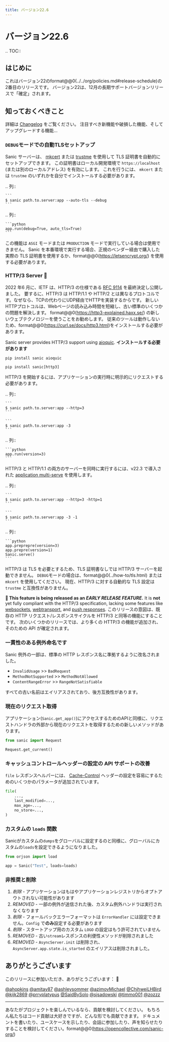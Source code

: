 ```yaml
---
title: バージョン22.6
---
```


# バージョン22.6

.. TOC::

## はじめに

これはバージョン22のformat@@0(../../org/policies.md#release-schedule)の2番目のリリースです。 バージョン22は、12月の長期サポートバージョンリリースで「確定」されます。

## 知っておくべきこと

詳細は [Changelog](https://sanic.readthedocs.io/en/stable/sanic/changelog.html) をご覧ください。 注目すべき新機能や破損した機能、そしてアップグレードする機能...

### `DEBUG`モードでの自動TLSセットアップ

Sanic サーバーは、 [mkcert](https://github.com/FiloSottile/mkcert) または [trustme](https://github.com/python-trio/trustme) を使用して TLS 証明書を自動的にセットアップできます。 この証明書はローカル開発環境で `https://localhost` (または別のローカルアドレス) を有効にします。 これを行うには、 `mkcert` または `trustme` のいずれかを自分でインストールする必要があります。

.. 列::

````
```
$ sanic path.to.server:app --auto-tls --debug
```
````

.. 列::

````
```python
app.run(debug=True, auto_tls=True)
```
````

この機能は `ASGI` モードまたは `PRODUCTION` モードで実行している場合は使用できません。 Sanic を本番環境で実行する場合、正規のベンダー経由で購入した実際の TLS 証明書を使用するか、format@@0(https://letsencrypt.org/) を使用する必要があります。

### HTTP/3 Server 🚀

2022 年6 月に、IETF は、HTTP/3 の仕様である [RFC 9114](https://www.rfc-editor.org/rfc/rfc91114.html) を最終決定し公開しました。 要するに、HTTP/3 は HTTP/1.1 や HTTP/2 とは異なるプロトコルです。なぜなら、TCPの代わりにUDP経由でHTTPを実装するからです。 新しいHTTPプロトコルは、Webページの読み込み時間を短縮し、古い標準のいくつかの問題を解決します。 format@@0(https://http3-explained.haxx.se/) の新しいウェブテクノロジーを使うことをお勧めします。 従来のツールは動作しないため、format@@0(https://curl.se/docs/http3.html)をインストールする必要があります。

Sanic server provides HTTP/3 support using [aioquic](https://github.com/aiortc/aioquic). **インストールする必要があります**

```
pip install sanic aioquic
```

```
pip install sanic[http3]
```

HTTP/3 を開始するには、アプリケーションの実行時に明示的にリクエストする必要があります。

.. 列::

````
```
$ sanic path.to.server:app --http=3
```

```
$ sanic path.to.server:app -3
```
````

.. 列::

````
```python
app.run(version=3)
```
````

HTTP/3 と HTTP/1.1 の両方のサーバーを同時に実行するには、v22.3 で導入された [application multi-serve](./v22.3.html#application-multi-serve) を使用します。

.. 列::

````
```
$ sanic path.to.server:app --http=3 -http=1
```

```
$ sanic path.to.server:app -3 -1
```
````

.. 列::

````
```python
app.preprepre(version=3)
app.prepre(version=1)
Sanic.serve()
```
````

HTTP/3 は TLS を必要とするため、TLS 証明書なしでは HTTP/3 サーバーを起動できません。 `DEBUG`モードの場合は、format@@0(../how-to/tls.html) または `mkcert` を使用してください。 現在、HTTP/3 に対する自動的な TLS 設定は `trustme` と互換性がありません。

**👶 This feature is being released as an _EARLY RELEASE FEATURE_.** It is **not** yet fully compliant with the HTTP/3 specification, lacking some features like [websockets](https://websockets.spec.whatwg.org/), [webtransport](https://w3c.github.io/webtransport/), and [push responses](https://http3-explained.haxx.se/en/h3/h3-push). このリリースの意図は、既存の HTTP リクエスト/レスポンスサイクルを HTTP/3 と同等の機能にすることです。 次のいくつかのリリースでは、より多くの HTTP/3 の機能が追加され、そのための API が確定されます。

### 一貫性のある例外命名です

Sanic 例外の一部は、標準の HTTP レスポンス名に準拠するように改名されました。

- `InvalidUsage` >> `BadRequest`
- `MethodNotSupported` >> `MethodNotAllowed`
- `ContentRangeError` >> `RangeNotSatisfiable`

すべての古い名前はエイリアスされており、後方互換性があります。

### 現在のリクエスト取得

アプリケーション(`Sanic.get_app()`)にアクセスするためのAPIと同様に、リクエストハンドラの外部から現在のリクエストを取得するための新しいメソッドがあります。

```python
from sanic import Request

Request.get_current()
```

### キャッシュコントロールヘッダーの設定の API サポートの改善

`file` レスポンスヘルパーには、 [Cache-Control](https://developer.mozilla.org/en-US/docs/Web/HTTP/Headers/Cache-Control) ヘッダーの設定を容易にするためのいくつかのパラメータが追加されています。

```python
file(
    ...,
    last_modified=...,
    max_age=...,
    no_store=...,
)
```

### カスタムの `loads` 関数

Sanicがカスタムの`dumps`をグローバルに設定するのと同様に、グローバルにカスタムの`loads`を設定できるようになりました。

```python
from orjson import load

app = Sanic("Test", loads=loads)
```

### 非推奨と削除

1. _削除_ - アプリケーションはもはやアプリケーションレジストリからオプトアウトされない可能性があります
2. _REMOVED_ - 一部の例外が送信された後、カスタム例外ハンドラは実行されなくなります
3. _削除_ - フォールバックエラーフォーマットは `ErrorHandler` には設定できません。`Config` で**のみ**設定する必要があります
4. _削除_ - スタートアップ用のカスタム `LOGO` の設定はもう許可されていません
5. _REMOVED_ - 古い`stream`レスポンスの利便性メソッドが削除されました
6. _REMOVED_ - `AsyncServer.init` は削除され、`AsyncServer.app.state.is_started` のエイリアスは削除されました。

## ありがとうございます

このリリースに参加いただき、ありがとうございます： :clap:

[@ahopkins](https://github.com/ahopkins)
[@amitay87](https://github.com/amitay87)
[@ashleysommer](https://github.com/ashleysommer)
[@azimovMichael](https://github.com/azimovMichael)
[@ChihweiLHBird](https://github.com/ChihweiLHBird)
[@kijk2869](https://github.com/kijk2869)
[@prryplatypus](https://github.com/prryplatypus)
[@SaidBySolo](https://github.com/SaidBySolo)
[@sjsadowski](https://github.com/sjsadowski)
[@timmo001](https://github.com/timmo001)
[@zozzz](https://github.com/zozzz)

---

あなたがプロジェクトを楽しんでいるなら、貢献を検討してください。 もちろん私たちはコード貢献は大好きですが、どんな形でも貢献できます。 ドキュメントを書いたり、ユースケースを示したり、会話に参加したり、声を知らせたりすることを検討してください。format@@0(https://opencollective.com/sanic-org/)
